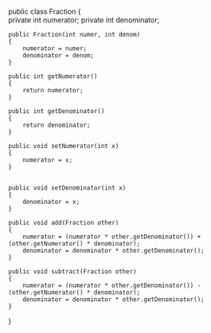 public class Fraction
{    
    private int numerator;
    private int denominator;
    
    public Fraction(int numer, int denom)
    {
        numerator = numer;
        denominator = denom;
    }
    
    public int getNumerator() 
    {
        return numerator;
    }
    
    public int getDenominator() 
    {
        return denominator;
    }
    
    public void setNumerator(int x) 
    {
        numerator = x;
    }
    
    
    public void setDenominator(int x) 
    {
        denominator = x;
    }
    
    public void add(Fraction other) 
    {
        numerator = (numerator * other.getDenominator()) + (other.getNumerator() * denominator);
        denominator = denominator * other.getDenominator();
    }
    
    public void subtract(Fraction other) 
    {
        numerator = (numerator * other.getDenominator()) - (other.getNumerator() * denominator);
        denominator = denominator * other.getDenominator();
    }   
    
}
